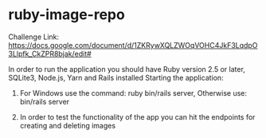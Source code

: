 # ruby-image-repo
Challenge Link: https://docs.google.com/document/d/1ZKRywXQLZWOqVOHC4JkF3LqdpO3Llpfk_CkZPR8bjak/edit#

In order to run the application you should have Ruby version 2.5 or later, SQLite3, Node.js, Yarn and Rails installed
Starting the application:
1. For Windows use the command: ruby bin/rails server, Otherwise use: bin/rails server

2. In order to test the functionality of the app you can hit the endpoints for creating and deleting images
